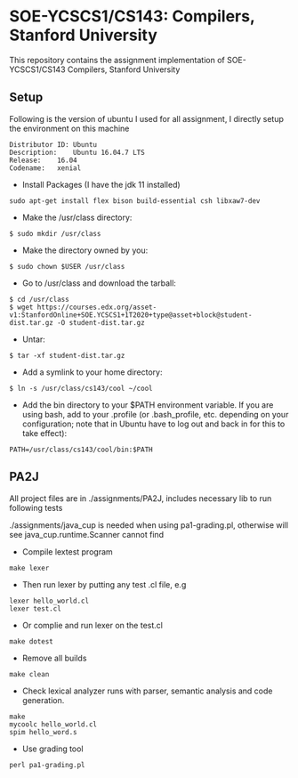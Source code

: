 # SOE-YCSCS1/CS143: Compilers, Stanford University
This repository contains the assignment implementation of SOE-YCSCS1/CS143 Compilers, Stanford University
## Setup
Following is the version of ubuntu I used for all assignment, I directly setup the environment on this machine
```
Distributor ID:	Ubuntu
Description:	Ubuntu 16.04.7 LTS
Release:	16.04
Codename:	xenial
```
+ Install Packages (I have the jdk 11 installed)
```
sudo apt-get install flex bison build-essential csh libxaw7-dev
```
+ Make the /usr/class directory:
```
$ sudo mkdir /usr/class
```
+ Make the directory owned by you:
```
$ sudo chown $USER /usr/class
```
+ Go to /usr/class and download the tarball:
```
$ cd /usr/class
$ wget https://courses.edx.org/asset-v1:StanfordOnline+SOE.YCSCS1+1T2020+type@asset+block@student-dist.tar.gz -O student-dist.tar.gz
```
+ Untar:
```
$ tar -xf student-dist.tar.gz
```
+ Add a symlink to your home directory:
```
$ ln -s /usr/class/cs143/cool ~/cool
```
+ Add the bin directory to your $PATH environment variable. If you are using bash, add to your .profile (or .bash_profile, etc. depending on your configuration; note that in Ubuntu have to log out and back in for this to take effect):
```
PATH=/usr/class/cs143/cool/bin:$PATH
```

## PA2J
All project files are in ./assignments/PA2J, includes necessary lib to run following tests

./assignments/java_cup is needed when using pa1-grading.pl, otherwise will see java_cup.runtime.Scanner cannot find
+ Compile lextest program
```
make lexer
```
+ Then run lexer by putting any test .cl file, e.g
```
lexer hello_world.cl
lexer test.cl
```
+ Or complie and run lexer on the test.cl
```
make dotest
```
+ Remove all builds
```
make clean
```
+ Check lexical analyzer runs with parser, semantic analysis and code generation.
```
make
mycoolc hello_world.cl
spim hello_word.s
```
+ Use grading tool
```
perl pa1-grading.pl
```